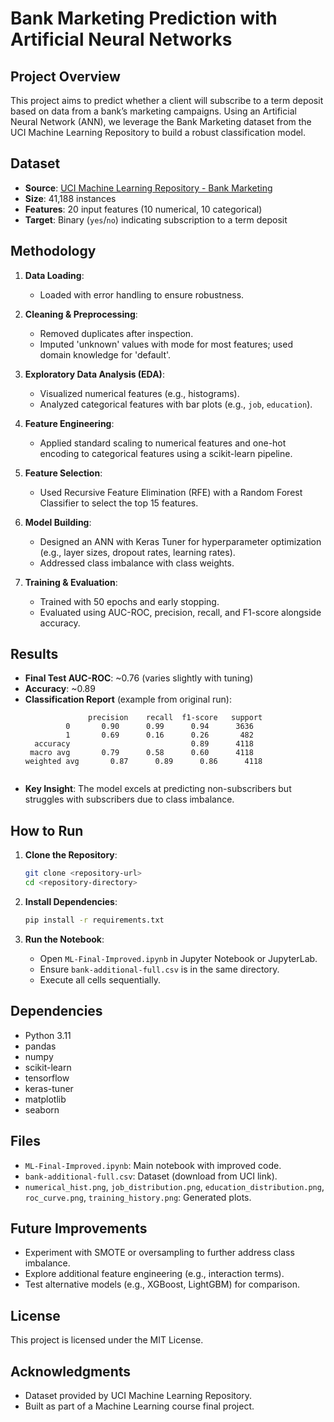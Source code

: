 # Bank Marketing Prediction with Artificial Neural Networks

## Project Overview
This project aims to predict whether a client will subscribe to a term deposit based on data from a bank’s marketing campaigns. Using an Artificial Neural Network (ANN), we leverage the Bank Marketing dataset from the UCI Machine Learning Repository to build a robust classification model.

## Dataset
- **Source**: [UCI Machine Learning Repository - Bank Marketing](https://archive.ics.uci.edu/ml/datasets/Bank+Marketing)
- **Size**: 41,188 instances
- **Features**: 20 input features (10 numerical, 10 categorical)
- **Target**: Binary (`yes`/`no`) indicating subscription to a term deposit

## Methodology
1. **Data Loading**:
   - Loaded with error handling to ensure robustness.
   
2. **Cleaning & Preprocessing**:
   - Removed duplicates after inspection.
   - Imputed 'unknown' values with mode for most features; used domain knowledge for 'default'.

3. **Exploratory Data Analysis (EDA)**:
   - Visualized numerical features (e.g., histograms).
   - Analyzed categorical features with bar plots (e.g., `job`, `education`).

4. **Feature Engineering**:
   - Applied standard scaling to numerical features and one-hot encoding to categorical features using a scikit-learn pipeline.

5. **Feature Selection**:
   - Used Recursive Feature Elimination (RFE) with a Random Forest Classifier to select the top 15 features.

6. **Model Building**:
   - Designed an ANN with Keras Tuner for hyperparameter optimization (e.g., layer sizes, dropout rates, learning rates).
   - Addressed class imbalance with class weights.

7. **Training & Evaluation**:
   - Trained with 50 epochs and early stopping.
   - Evaluated using AUC-ROC, precision, recall, and F1-score alongside accuracy.

## Results
- **Final Test AUC-ROC**: ~0.76 (varies slightly with tuning)
- **Accuracy**: ~0.89
- **Classification Report** (example from original run):
  ```
                precision    recall  f1-score   support
           0       0.90      0.99      0.94      3636
           1       0.69      0.16      0.26       482
    accuracy                           0.89      4118
   macro avg       0.79      0.58      0.60      4118
  weighted avg       0.87      0.89      0.86      4118 
```
```

- **Key Insight**: The model excels at predicting non-subscribers but struggles with subscribers due to class imbalance.

## How to Run
1. **Clone the Repository**:
   ```bash
   git clone <repository-url>
   cd <repository-directory>
   ```

2. **Install Dependencies**:
   ```bash
   pip install -r requirements.txt
   ```

3. **Run the Notebook**:
   - Open `ML-Final-Improved.ipynb` in Jupyter Notebook or JupyterLab.
   - Ensure `bank-additional-full.csv` is in the same directory.
   - Execute all cells sequentially.

## Dependencies
- Python 3.11
- pandas
- numpy
- scikit-learn
- tensorflow
- keras-tuner
- matplotlib
- seaborn

## Files
- `ML-Final-Improved.ipynb`: Main notebook with improved code.
- `bank-additional-full.csv`: Dataset (download from UCI link).
- `numerical_hist.png`, `job_distribution.png`, `education_distribution.png`, `roc_curve.png`, `training_history.png`: Generated plots.

## Future Improvements
- Experiment with SMOTE or oversampling to further address class imbalance.
- Explore additional feature engineering (e.g., interaction terms).
- Test alternative models (e.g., XGBoost, LightGBM) for comparison.

## License
This project is licensed under the MIT License.

## Acknowledgments
- Dataset provided by UCI Machine Learning Repository.
- Built as part of a Machine Learning course final project.
